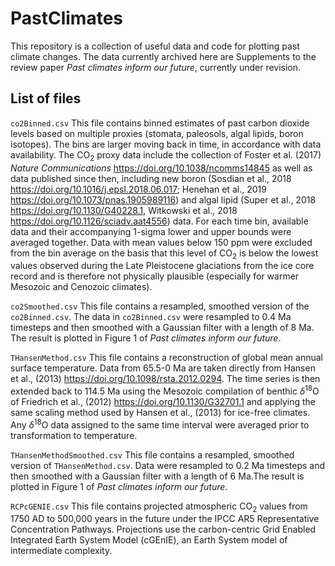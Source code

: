# PastClimates

This repository is a collection of useful data and code for plotting past climate changes. The data currently archived here are Supplements to the review paper *Past climates inform our future*, currently under revision.


## List of files

`co2Binned.csv`
This file contains binned estimates of past carbon dioxide levels based on multiple proxies (stomata, paleosols, algal lipids, boron isotopes). The bins are larger moving back in time, in accordance with data availability. The CO<sub>2</sub> proxy data include the collection of Foster et al. (2017) *Nature Communications* <https://doi.org/10.1038/ncomms14845> as well as data published since then, including new boron (Sosdian et al., 2018 <https://doi.org/10.1016/j.epsl.2018.06.017>; Henehan et al., 2019 <https://doi.org/10.1073/pnas.1905989116>) and algal lipid (Super et al., 2018 <https://doi.org/10.1130/G40228.1>, Witkowski et al., 2018 <https://doi.org/10.1126/sciadv.aat4556>) data. For each time bin, available data and their accompanying 1-sigma lower and upper bounds were averaged together. Data with mean values below 150 ppm were excluded from the bin average on the basis that this level of CO<sub>2</sub> is below the lowest values observed during the Late Pleistocene glaciations from the ice core record and is therefore not physically plausible (especially for warmer Mesozoic and Cenozoic climates).

`co2Smoothed.csv`
This file contains a resampled, smoothed version of the `co2Binned.csv`. The data in `co2Binned.csv` were resampled to 0.4 Ma timesteps and then smoothed with a Gaussian filter with a length of 8 Ma. The result is plotted in Figure 1 of *Past climates inform our future*.

`THansenMethod.csv`
This file contains a reconstruction of global mean annual surface temperature. Data from 65.5-0 Ma are taken directly from Hansen et al., (2013) <https://doi.org/10.1098/rsta.2012.0294>. The time series is then extended back to 114.5 Ma using the Mesozoic compilation of benthic $\delta$<sup>18</sup>O of Friedrich et al., (2012) <https://doi.org/10.1130/G32701.1> and applying the same scaling method used by Hansen et al., (2013) for ice-free climates. Any $\delta$<sup>18</sup>O data assigned to the same time interval were averaged prior to transformation to temperature.

`THansenMethodSmoothed.csv`
This file contains a resampled, smoothed version of `THansenMethod.csv`. Data were resampled to 0.2 Ma timesteps and then smoothed with a Gaussian filter with a length of 6 Ma.The result is plotted in Figure 1 of *Past climates inform our future*.

`RCPcGENIE.csv`
This file contains projected atmospheric CO<sub>2</sub> values from 1750 AD to 500,000 years in the future under the IPCC AR5 Representative Concentration Pathways. Projections use the carbon-centric Grid Enabled Integrated Earth System Model (cGEnIE), an Earth System model of intermediate complexity.
